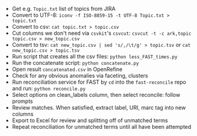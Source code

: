 + Get e.g. `Topic.txt` list of topics from JIRA
+ Convert to UTF-8: ```iconv -f ISO-8859-15 -t UTF-8 Topic.txt > topic.txt```
+ Convert to csv: `cat topic.txt > topic.csv`
+ Cut columns we don't need via `csvkit`'s `csvcut`:  ```csvcut -t -c ark,topic topic.csv > new_topic.csv```
+ Convert to tsv: `cat new_topic.csv | sed 's/,/\t/g' > topic.tsv` or `cat new_topic.csv > topic.tsv`
+ Run script that creates all the csv files: `python less_FAST_times.py`
+ Run the concatenate script: `python concatenate.py`
+ Open result `concatenated.csv` in OpenRefine
+ Check for any obvious anomalies via faceting, clusters
+ Run reconciliation service for FAST by `cd` into the `fast-reconcile` repo and run: `python reconcile.py`
+ Select options on clean_labels column, then select reconcile: follow prompts
+ Review matches. When satisfied, extract label, URI, marc tag into new columns
+ Export to Excel for review and splitting off of unmatched terms
+ Repeat reconciliation for unmatched terms until all have been attempted
